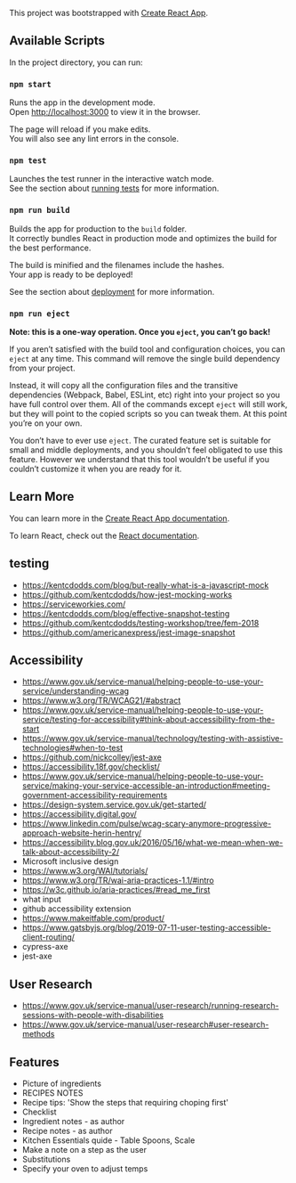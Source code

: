 This project was bootstrapped with
[Create React App](https://github.com/facebook/create-react-app).

## Available Scripts

In the project directory, you can run:

### `npm start`

Runs the app in the development mode.<br> Open
[http://localhost:3000](http://localhost:3000) to view it in the browser.

The page will reload if you make edits.<br> You will also see any lint errors in
the console.

### `npm test`

Launches the test runner in the interactive watch mode.<br> See the section
about
[running tests](https://facebook.github.io/create-react-app/docs/running-tests)
for more information.

### `npm run build`

Builds the app for production to the `build` folder.<br> It correctly bundles
React in production mode and optimizes the build for the best performance.

The build is minified and the filenames include the hashes.<br> Your app is
ready to be deployed!

See the section about
[deployment](https://facebook.github.io/create-react-app/docs/deployment) for
more information.

### `npm run eject`

**Note: this is a one-way operation. Once you `eject`, you can’t go back!**

If you aren’t satisfied with the build tool and configuration choices, you can
`eject` at any time. This command will remove the single build dependency from
your project.

Instead, it will copy all the configuration files and the transitive
dependencies (Webpack, Babel, ESLint, etc) right into your project so you have
full control over them. All of the commands except `eject` will still work, but
they will point to the copied scripts so you can tweak them. At this point
you’re on your own.

You don’t have to ever use `eject`. The curated feature set is suitable for
small and middle deployments, and you shouldn’t feel obligated to use this
feature. However we understand that this tool wouldn’t be useful if you couldn’t
customize it when you are ready for it.

## Learn More

You can learn more in the
[Create React App documentation](https://facebook.github.io/create-react-app/docs/getting-started).

To learn React, check out the [React documentation](https://reactjs.org/).

## testing

- https://kentcdodds.com/blog/but-really-what-is-a-javascript-mock
- https://github.com/kentcdodds/how-jest-mocking-works
- https://serviceworkies.com/
- https://kentcdodds.com/blog/effective-snapshot-testing
- https://github.com/kentcdodds/testing-workshop/tree/fem-2018
- https://github.com/americanexpress/jest-image-snapshot

## Accessibility

- https://www.gov.uk/service-manual/helping-people-to-use-your-service/understanding-wcag
- https://www.w3.org/TR/WCAG21/#abstract
- https://www.gov.uk/service-manual/helping-people-to-use-your-service/testing-for-accessibility#think-about-accessibility-from-the-start
- https://www.gov.uk/service-manual/technology/testing-with-assistive-technologies#when-to-test
- https://github.com/nickcolley/jest-axe
- https://accessibility.18f.gov/checklist/
- https://www.gov.uk/service-manual/helping-people-to-use-your-service/making-your-service-accessible-an-introduction#meeting-government-accessibility-requirements
- https://design-system.service.gov.uk/get-started/
- https://accessibility.digital.gov/
- https://www.linkedin.com/pulse/wcag-scary-anymore-progressive-approach-website-herin-hentry/
- https://accessibility.blog.gov.uk/2016/05/16/what-we-mean-when-we-talk-about-accessibility-2/
- Microsoft inclusive design
- https://www.w3.org/WAI/tutorials/
- https://www.w3.org/TR/wai-aria-practices-1.1/#intro
- https://w3c.github.io/aria-practices/#read_me_first
- what input
- github accessibility extension
- https://www.makeitfable.com/product/
- https://www.gatsbyjs.org/blog/2019-07-11-user-testing-accessible-client-routing/
- cypress-axe
- jest-axe

## User Research

- https://www.gov.uk/service-manual/user-research/running-research-sessions-with-people-with-disabilities
- https://www.gov.uk/service-manual/user-research#user-research-methods

## Features

- Picture of ingredients
- RECIPES NOTES
- Recipe tips: 'Show the steps that requiring choping first'
- Checklist
- Ingredient notes - as author
- Recipe notes - as author
- Kitchen Essentials quide - Table Spoons, Scale
- Make a note on a step as the user
- Substitutions
- Specify your oven to adjust temps
